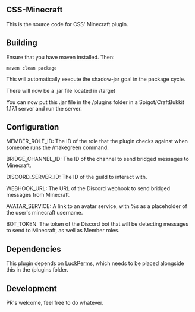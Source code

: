 ## CSS-Minecraft
This is the source code for CSS' Minecraft plugin.

## Building

Ensure that you have maven installed.
Then:
```
maven clean package
```

This will automatically execute the shadow-jar goal in the package cycle.

There will now be a .jar file located in /target

You can now put this .jar file in the /plugins folder in a Spigot/CraftBukkit 1.17.1 server and run the server.

## Configuration


MEMBER_ROLE_ID: The ID of the role that the plugin checks against when someone runs the /makegreen command.

BRIDGE_CHANNEL_ID: The ID of the channel to send bridged messages to Minecraft.

DISCORD_SERVER_ID: The ID of the guild to interact with.

WEBHOOK_URL: The URL of the Discord webhook to send bridged messages from Minecraft.

AVATAR_SERVICE: A link to an avatar service, with %s as a placeholder of the user's minecraft username.

BOT_TOKEN: The token of the Discord bot that will be detecting messages to send to Minecraft, as well as Member roles.


## Dependencies

This plugin depends on [LuckPerms](https://www.spigotmc.org/resources/luckperms.28140/), which needs to be placed alongside this in the /plugins folder.

## Development

PR's welcome, feel free to do whatever.
